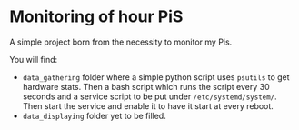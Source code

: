 # Monitoring of hour PiS

A simple project born from the necessity to monitor my Pis.

You will find:
- `data_gathering` folder where a simple python script uses `psutils` to get hardware stats. Then a bash script which runs the script every 30 seconds and a service script to be put under `/etc/systemd/system/`. Then start the service and enable it to have it start at every reboot.
- `data_displaying` folder yet to be filled.